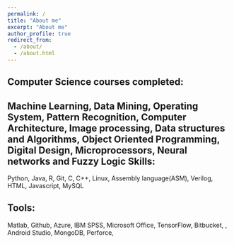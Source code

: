 ```yaml
---
permalink: /
title: "About me"
excerpt: "About me"
author_profile: true
redirect_from: 
  - /about/
  - /about.html
---
```


Computer Science courses completed:
-----

Machine Learning, Data Mining, Operating System, Pattern Recognition,  Computer Architecture, Image processing, Data structures and Algorithms, Object Oriented Programming, Digital Design, Microprocessors, Neural networks and Fuzzy Logic
Skills: 
-----

Python, Java, R, Git, C, C++,  Linux, Assembly language(ASM), Verilog, HTML, Javascript, MySQL


Tools: 
-----
Matlab, Github, Azure, IBM SPSS, Microsoft Office, TensorFlow, Bitbucket, , Android Studio, MongoDB, Perforce,
